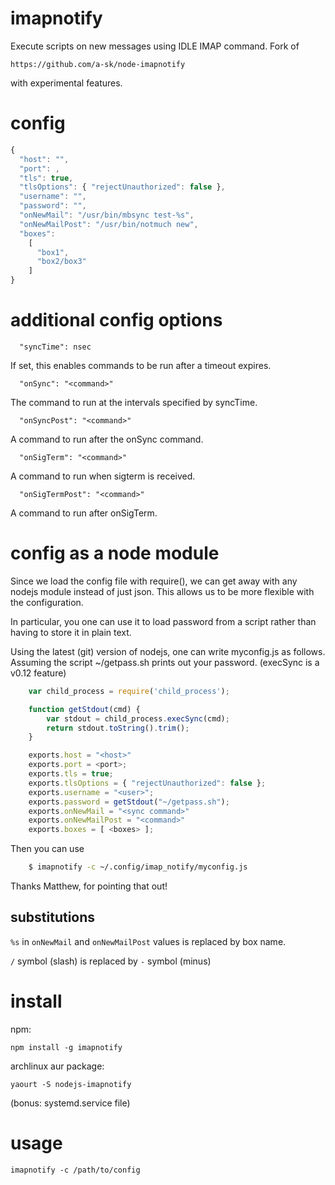 # imapnotify

Execute scripts on new messages using IDLE IMAP command.  Fork of 

    https://github.com/a-sk/node-imapnotify

with experimental features.

# config

```javascript
{
  "host": "",
  "port": ,
  "tls": true,
  "tlsOptions": { "rejectUnauthorized": false },
  "username": "",
  "password": "",
  "onNewMail": "/usr/bin/mbsync test-%s",
  "onNewMailPost": "/usr/bin/notmuch new",
  "boxes":
    [
      "box1",
      "box2/box3"
    ]
}
```
# additional config options

```
  "syncTime": nsec
```
If set, this enables commands to be run after a timeout expires.
```
  "onSync": "<command>"
```
The command to run at the intervals specified by syncTime.
```
  "onSyncPost": "<command>"
```
A command to run after the onSync command.
```
  "onSigTerm": "<command>"
```
A command to run when sigterm is received.
```
  "onSigTermPost": "<command>"
```
A command to run after onSigTerm.


# config as a node module

Since we load the config file with require(), we can get away with any nodejs 
module instead of just json.
This allows us to be more flexible with the configuration.

In particular, you one can use it to load password from a script rather than
having to store it in plain text.

Using the latest (git) version of nodejs, one can write myconfig.js as
follows.  Assuming the script ~/getpass.sh prints out your password.
(execSync is a v0.12 feature)
```javascript
    var child_process = require('child_process');

    function getStdout(cmd) {
        var stdout = child_process.execSync(cmd);
        return stdout.toString().trim();
    }

    exports.host = "<host>"
    exports.port = <port>;
    exports.tls = true;
    exports.tlsOptions = { "rejectUnauthorized": false };
    exports.username = "<user>";
    exports.password = getStdout("~/getpass.sh");
    exports.onNewMail = "<sync command>"
    exports.onNewMailPost = "<command>"
    exports.boxes = [ <boxes> ];
```

Then you can use

```bash
    $ imapnotify -c ~/.config/imap_notify/myconfig.js
```
Thanks Matthew, for pointing that out!

## substitutions

`%s` in `onNewMail` and `onNewMailPost` values is replaced by box name.

`/` symbol (slash) is replaced by `-` symbol (minus)

# install

npm:

```
npm install -g imapnotify
```

archlinux aur package:

```
yaourt -S nodejs-imapnotify
```
(bonus: systemd.service file)

# usage

```
imapnotify -c /path/to/config
```
